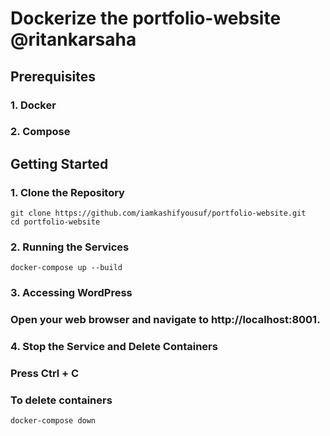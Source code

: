 # __Dockerize the portfolio-website @ritankarsaha__

## __Prerequisites__
### 1. Docker
### 2. Compose


## __Getting Started__
### 1. Clone the Repository
```
git clone https://github.com/iamkashifyousuf/portfolio-website.git
cd portfolio-website
```

### 2. Running the Services
```
docker-compose up --build
```


### 3. Accessing WordPress
### Open your web browser and navigate to http://localhost:8001.

### 4. Stop the Service and Delete Containers
### Press Ctrl + C
### To delete containers
```
docker-compose down
```

